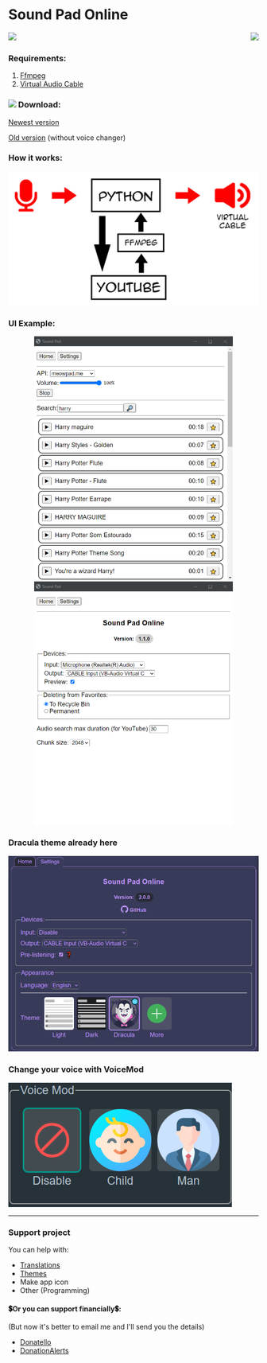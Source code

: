 # Sound Pad Online

<a href="#support-project"><img src="https://shields.io/badge/support_project-2ea043" align="right"></a>


<img src="https://shields.io/badge/version-v2.4.1-blue">

### Requirements:

1. [Ffmpeg](https://ffmpeg.org/)
2. [Virtual Audio Cable](https://vb-audio.com/Cable/)

### <img src="https://upload.wikimedia.org/wikipedia/commons/thumb/0/0a/Unofficial_Windows_logo_variant_-_2002%E2%80%932012_%28Multicolored%29.svg/1161px-Unofficial_Windows_logo_variant_-_2002%E2%80%932012_%28Multicolored%29.svg.png" height=18px> Download:

[Newest version](https://github.com/SuperZombi/soundpad-online/releases/latest)

[Old version](https://github.com/SuperZombi/soundpad-online/releases/tag/2.0.3) (without voice changer)


### How it works:

<p align="center">
  <img src="github/images/image.jpg" width="800px">
</p>

### UI Example:

<p align="center">
  <img src="github/images/ui1.jpg" width="400px">
  <img src="github/images/ui2.jpg" width="400px">
</p>

### Dracula theme already here

![Dracula.png](github/images/dracula_preview.png)

### Change your voice with VoiceMod

![Dracula.png](github/images/voicemod.png)

<hr>

### Support project

You can help with:
* [Translations](github/translations.md)
* [Themes](github/themes.md)
* Make app icon
* Other (Programming)

#### 💲Or you can support financially💲:
(But now it's better to email me and I'll send you the details)
* [Donatello](https://donatello.to/super_zombi)
* [DonationAlerts](https://www.donationalerts.com/r/super_zombi)
